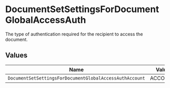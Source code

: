 # DocumentSetSettingsForDocumentGlobalAccessAuth

The type of authentication required for the recipient to access the document.


## Values

| Name                                                    | Value                                                   |
| ------------------------------------------------------- | ------------------------------------------------------- |
| `DocumentSetSettingsForDocumentGlobalAccessAuthAccount` | ACCOUNT                                                 |